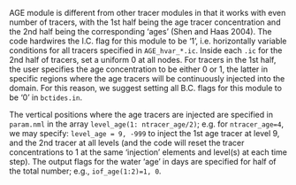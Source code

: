 AGE module is different from other tracer modules in that it works with even number of tracers, with the 1st half being the age tracer concentration and the 2nd half being the corresponding ‘ages’ (Shen and Haas 2004). The code hardwires the I.C. flag for this module to be ‘1’, i.e. horizontally variable conditions for all tracers specified in `AGE_hvar_*.ic`. Inside each `.ic` for the 2nd half of tracers, set a uniform 0 at all nodes. For tracers in the 1st half, the user specifies the age concentration to be either 0 or 1, the latter in specific regions where the age tracers will be continuously injected into the domain. For this reason, we suggest setting all B.C. flags for this module to be ‘0’ in `bctides.in`.

The vertical positions where the age tracers are injected are specified in `param.nml` in the array `level_age(1: ntracer_age/2)`; e.g. for `ntracer_age=4`, we may specify: `level_age = 9, -999` to inject the 1st age tracer at level 9, and the 2nd tracer at all levels (and the code will reset the tracer concentrations to 1 at the same ‘injection’ elements and level(s) at each time step). The output flags for the water ‘age’ in days are specified for half of the total number; e.g., `iof_age(1:2)=1, 0`.
